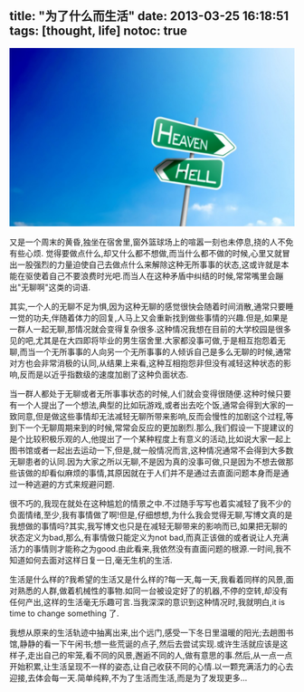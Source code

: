 title: "为了什么而生活"
date: 2013-03-25 16:18:51
tags: [thought, life]
notoc: true
---

![heaven or hell](/img/forwhat/heaven_or_hell.jpg)

又是一个周末的黄昏,独坐在宿舍里,窗外篮球场上的喧嚣一刻也未停息,挠的人不免有些心烦. 觉得要做点什么,却又什么都不想做,而当什么都不做的时候,心里又就冒出一股强烈的力量迫使自己去做点什么来解除这种无所事事的状态,这或许就是本能在驱使着自己不要浪费时光吧.而当人在这种矛盾中纠结的时候,常常嘴里会蹦出"无聊啊"这类的词语.

其实,一个人的无聊不足为惧,因为这种无聊的感觉很快会随着时间消散,通常只要睡一觉的功夫,伴随着体力的回复,人马上又会重新找到做些事情的兴趣.但是,如果是一群人一起无聊,那情况就会变得复杂很多.这种情况我想在目前的大学校园是很多见的吧,尤其是在大四即将毕业的男生宿舍里.大家都没事可做,于是相互抱怨着无聊,而当一个无所事事的人向另一个无所事事的人倾诉自己是多么无聊的时候,通常对方也会非常消极的认同,从结果上来看,这种互相抱怨非但没有减轻这种状态的影响,反而是以近乎指数级的速度加剧了这种负面状态.

当一群人都处于无聊或者无所事事状态的时候,人们就会变得很随便.这种时候只要有一个人提出了一个想法,典型的比如玩游戏,或者出去吃个饭,通常会得到大家的一致同意,但是做这些事情却无法减轻无聊所带来影响,反而会慢性的加剧这个过程,等到下一个无聊周期来到的时候,常常会反应的更加剧烈.那么,我们假设一下提建议的是个比较积极乐观的人,他提出了一个某种程度上有意义的活动,比如说大家一起上图书馆或者一起出去运动一下,但是,就一般情况而言,这种情况通常不会得到大多数无聊患者的认同.因为大家之所以无聊,不是因为真的没事可做,只是因为不想去做那些该做的却看似麻烦的事情,其原因就在于人们并不是通过去直面问题本身而是通过一种逃避的方式来规避问题.

很不巧的,我现在就处在这种尴尬的情景之中.不过随手写写也着实减轻了我不少的负面情绪,至少,我有事情做了啊!但是,仔细想想,为什么我会觉得无聊,写博文真的是我想做的事情吗?其实,我写博文也只是在减轻无聊带来的影响而已,如果把无聊的状态定义为bad,那么,有事情做只能定义为not bad,而真正该做的或者说让人充满活力的事情则才能称之为good.由此看来,我依然没有直面问题的根源.一时间,我不知道如何去面对这样日复一日,毫无生机的生活.

生活是什么样的?我希望的生活又是什么样的?每一天,每一天,我看着同样的风景,面对熟悉的人群,做着机械性的事物.如同一台被设定好了的机器,不停的空转,却没有任何产出,这样的生活毫无乐趣可言.当我深深的意识到这种情况时,我就明白,it is time to change something 了.

我想从原来的生活轨迹中抽离出来,出个远门,感受一下冬日里温暖的阳光;去趟图书馆,静静的看一下午闲书;想一些荒诞的点子,然后去尝试实现.或许生活就应该是这样子,走出自己的牢笼,看不同的风景,邂逅不同的人,做有意思的事.然后,从一点一点开始积累,让生活呈现不一样的姿态,让自己收获不同的心情.以一颗充满活力的心去迎接,去体会每一天.简单纯粹,不为了生活而生活,而是为了发现更多...